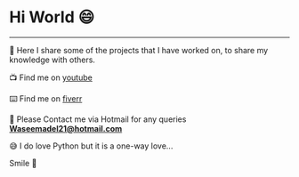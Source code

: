 # Hi World 😄

----------------
🔭 Here I share some of the projects that I have worked on, to share my knowledge with others. 

📺 Find me on [youtube](https://www.youtube.com/channel/UCL6faFdFmklVkwl35RxOZfA)

⌨️ Find me on [fiverr](https://www.fiverr.com/waseem_21?up_rollout=true)

💬 Please Contact me via Hotmail for any queries **Waseemadel21@hotmail.com**

😅 I do love Python but it is a one-way love...

Smile 📸 

<!--
**WassemAdil/WassemAdil** is a ✨ _special_ ✨ repository because its `README.md` (this file) appears on your GitHub profile.

Here are some ideas to get you started:

- 🔭 I’m currently working on ...
- 🌱 I’m currently learning ...
- 👯 I’m looking to collaborate on ...
- 🤔 I’m looking for help with ...
- 💬 Ask me about ...
- 📫 How to reach me: ...
- 😄 Pronouns: ...
- ⚡ Fun fact: ...
-->
